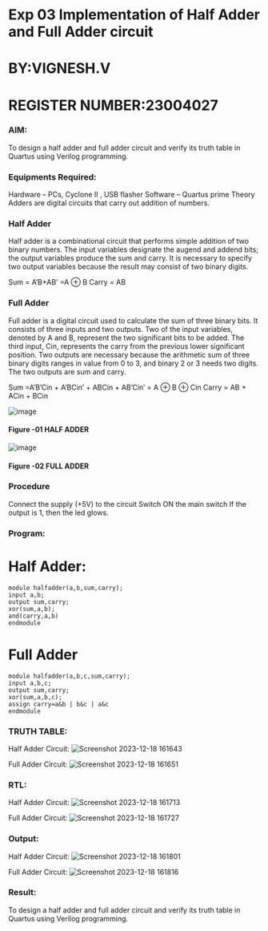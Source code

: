 # Exp 03 Implementation of Half Adder and Full Adder circuit
# BY:VIGNESH.V
# REGISTER NUMBER:23004027
### AIM:
To design a half adder and full adder circuit and verify its truth table in Quartus using Verilog programming.

### Equipments Required:
Hardware – PCs, Cyclone II , USB flasher
Software – Quartus prime
Theory
Adders are digital circuits that carry out addition of numbers.

### Half Adder
Half adder is a combinational circuit that performs simple addition of two binary numbers. The input variables designate the augend and addend bits; the output variables produce the sum and carry. It is necessary to specify two output variables because the result may consist of two binary digits.

Sum = A’B+AB’ =A ⊕ B Carry = AB

### Full Adder
Full adder is a digital circuit used to calculate the sum of three binary bits. It consists of three inputs and two outputs. Two of the input variables, denoted by A and B, represent the two significant bits to be added. The third input, Cin, represents the carry from the previous lower significant position. Two outputs are necessary because the arithmetic sum of three binary digits ranges in value from 0 to 3, and binary 2 or 3 needs two digits. The two outputs are sum and carry.

Sum =A’B’Cin + A’BCin’ + ABCin + AB’Cin’ = A ⊕ B ⊕ Cin Carry = AB + ACin + BCin

 ![image](https://user-images.githubusercontent.com/36288975/163552156-a13e5a56-c638-4110-97d9-8896907c8d25.png)

#### Figure -01 HALF ADDER 


![image](https://user-images.githubusercontent.com/36288975/163552057-b3547877-6d07-45b4-b7e0-bcfebfad9e1d.png)

#### Figure -02 FULL ADDER 

### Procedure

Connect the supply (+5V) to the circuit
Switch ON the main switch
If the output is 1, then the led glows.
### Program:
# Half Adder:

```
module halfadder(a,b,sum,carry);
input a,b;
output sum,carry;
xor(sum,a,b);
and(carry,a,b)
endmodule
```
# Full Adder

```
module halfadder(a,b,c,sum,carry);
input a,b,c;
output sum,carry;
xor(sum,a,b,c);
assign carry=a&b | b&c | a&c
endmodule
```
### TRUTH TABLE: 
Half Adder Circuit:
![Screenshot 2023-12-18 161643](https://github.com/23004027/Exp-02-Implementation-of-Half-Adder-and-Full-Adder-circuit/assets/138956447/c1e52f63-54d0-439d-b7e2-c9c5984310fc)

Full Adder Circuit:
![Screenshot 2023-12-18 161651](https://github.com/23004027/Exp-02-Implementation-of-Half-Adder-and-Full-Adder-circuit/assets/138956447/5eae28dc-f9ce-4cc0-aad0-4587e8b84a02)

### RTL:
Half Adder Circuit:
![Screenshot 2023-12-18 161713](https://github.com/23004027/Exp-02-Implementation-of-Half-Adder-and-Full-Adder-circuit/assets/138956447/5b869572-a565-4f69-ae87-b13c296720cb)

Full Adder Circuit:
![Screenshot 2023-12-18 161727](https://github.com/23004027/Exp-02-Implementation-of-Half-Adder-and-Full-Adder-circuit/assets/138956447/f88f6d90-d31e-4c45-a636-729a3e0c7b8c)

### Output:
Half Adder Circuit:
![Screenshot 2023-12-18 161801](https://github.com/23004027/Exp-02-Implementation-of-Half-Adder-and-Full-Adder-circuit/assets/138956447/808e2fca-fc78-48f2-8e81-fa4be872aca6)


Full Adder Circuit:
![Screenshot 2023-12-18 161816](https://github.com/23004027/Exp-02-Implementation-of-Half-Adder-and-Full-Adder-circuit/assets/138956447/674ce8ea-ad23-4789-be42-23101210ba95)


### Result:
To design a half adder and full adder circuit and verify its truth table in Quartus using Verilog programming.
